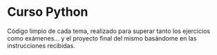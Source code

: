 # Curso Python
Código limpio de cada tema, realizado para superar tanto los ejercicios como exámenes... 
y el proyecto final del mismo basándome en las instrucciones recibidas.
